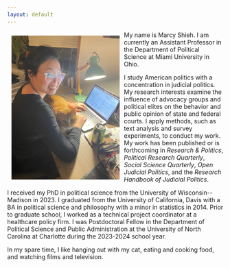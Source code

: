 ```yaml
---
layout: default
---
```


<img align="left" width="50%" and height="50%" style="padding: 10px; float: left;" src="files/IMG_3326.jpeg"> My name is Marcy Shieh. I am currently an Assistant Professor in the Department of Political Science at Miami University in Ohio. 

I study American politics with a concentration in judicial politics. My research interests examine the influence of advocacy groups and political elites on the behavior and public opinion of state and federal courts. I apply methods, such as text analysis and survey experiments, to conduct my work. My work has been published or is forthcoming in *Research & Politics*, *Political Research Quarterly*, *Social Science Quarterly*, *Open Judicial Politics*, and the *Research Handbook of Judicial Politics*.

I received my PhD in political science from the University of Wisconsin--Madison in 2023. I graduated from the University of California, Davis with a BA in political science and philosophy with a minor in statistics in 2014. Prior to graduate school, I worked as a technical project coordinator at a healthcare policy firm. I was Postdoctoral Fellow in the Department of Political Science and Public Administration at the University of North Carolina at Charlotte during the 2023-2024 school year. 

In my spare time, I like hanging out with my cat, eating and cooking food, and watching films and television.
